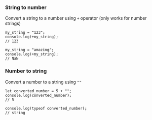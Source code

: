 ### String to number

Convert a string to a number using `+` operator (only works for number strings)

```
my_string = "123";
console.log(+my_string);
// 123

my_string = "amazing";
console.log(+my_string);
// NaN
```

### Number to string

Convert a number to a string using `""`

```
let converted_number = 5 + "";
console.log(converted_number);
// 5

console.log(typeof converted_number);
// string
```
